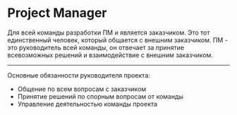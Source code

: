 # Project Manager

Для всей команды разработки ПМ и является заказчиком. Это тот единственный человек, который общается с внешним заказчиком. ПМ - это руководитель всей команды, он отвечает за принятие всевозможных решений и взаимодействие с внешним заказчиком.

----------

Основные обязанности руководителя проекта:

- Общение по всем вопросам с заказчиком
- Принятие решений по спорным вопросам от команды
- Управление деятельностью команды проекта
